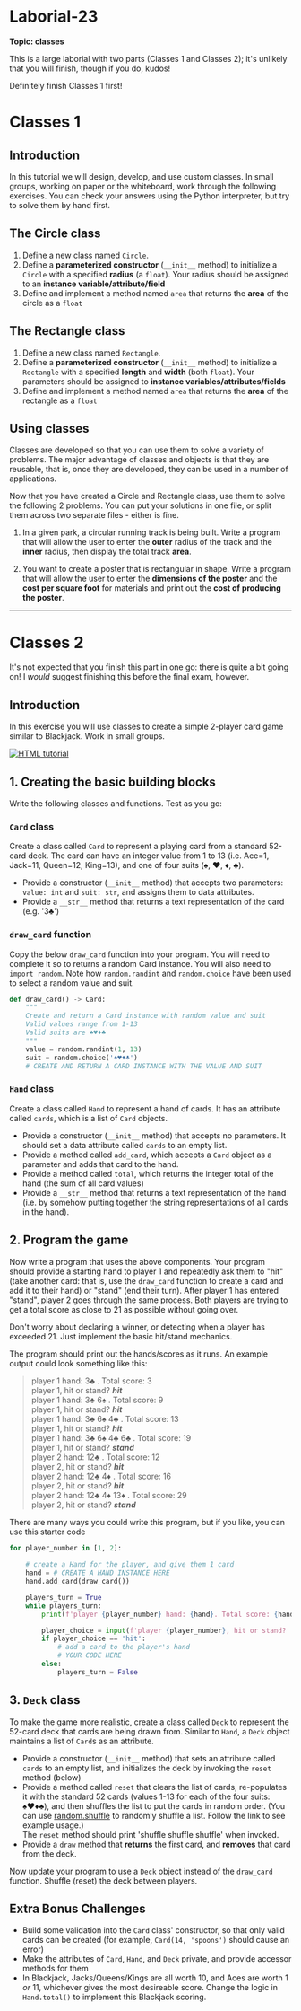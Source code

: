 # Laborial-23

**Topic: classes**

This is a large laborial with two parts (Classes 1 and Classes 2); it's unlikely that you will finish, though if you do, kudos!

Definitely finish Classes 1 first!

# Classes 1

<!-- Note: this is pretty much the tutorial from Java 1501. I think it would be fun to split the class into three groups, have them each do a section, and then switch and trace each others' code. -->

## Introduction
In this tutorial we will design, develop, and use custom classes. In small groups, working on paper or the whiteboard, work through the following exercises. You can check your answers using the Python interpreter, but try to solve them by hand first.

## The Circle class
1. Define a new class named `Circle`.
2. Define a **parameterized constructor** (`__init__` method) to initialize a `Circle` with a specified **radius** (a `float`). Your radius should be assigned to an **instance variable/attribute/field**
3. Define and implement a method named `area` that returns the **area** of the circle as a `float`

## The Rectangle class
1. Define a new class named `Rectangle`.
2. Define a **parameterized constructor** (`__init__` method) to initialize a `Rectangle` with a specified **length** and **width** (both `float`). Your parameters should be assigned to **instance variables/attributes/fields**
3. Define and implement a method named `area` that returns the **area** of the rectangle as a `float`

## Using classes
Classes are developed so that you can use them to solve a variety of problems.  The major advantage of classes and objects is that they are reusable, that is, once they are developed, they can be used in a number of applications. 

Now that you have created a Circle and Rectangle class, use them to solve the following 2 problems. You can put your solutions in one file, or split them across two separate files - either is fine.

1. In a given park, a circular running track is being built. Write a program that will allow the user to enter the **outer** radius of the track and the **inner** radius, then display the total track **area**.

2. You want to create a poster that is rectangular in shape. Write a program that will allow the user to enter the **dimensions of the poster** and the **cost per square foot** for materials and print out the **cost of producing the poster**.


---

# Classes 2

It's not expected that you finish this part in one go: there is quite a bit going on! I _would_ suggest finishing this before the final exam, however.

## Introduction
In this exercise you will use classes to create a simple 2-player card game similar to Blackjack. Work in small groups.

<a href="https://upload.wikimedia.org/wikipedia/commons/thumb/8/8d/Hand_holding_playing_cards-4530227761.jpg/320px-Hand_holding_playing_cards-4530227761.jpg"><img src="https://upload.wikimedia.org/wikipedia/commons/thumb/8/8d/Hand_holding_playing_cards-4530227761.jpg/320px-Hand_holding_playing_cards-4530227761.jpg" alt="HTML tutorial"></a>

## 1. Creating the basic building blocks
Write the following classes and functions. Test as you go:

### `Card` class
Create a class called `Card` to represent a playing card from a standard 52-card deck. The card can have an integer value from 1 to 13 (i.e. Ace=1, Jack=11, Queen=12, King=13), and one of four suits (♠, ♥, ♦, ♣).
- Provide a constructor (`__init__` method) that accepts two parameters: `value: int` and `suit: str`, and assigns them to data attributes.
- Provide a `__str__` method that returns a text representation of the card (e.g. '3♣')

### `draw_card` function
Copy the below `draw_card` function into your program. You will need to complete it so to returns a random Card instance. You will also need to `import random`. Note how `random.randint` and `random.choice` have been used to select a random value and suit.
```python
def draw_card() -> Card:
    """
    Create and return a Card instance with random value and suit
    Valid values range from 1-13
    Valid suits are ♠♥♦♣
    """
    value = random.randint(1, 13)
    suit = random.choice('♠♥♦♣')
    # CREATE AND RETURN A CARD INSTANCE WITH THE VALUE AND SUIT
```

### `Hand` class
Create a class called `Hand` to represent a hand of cards. It has an attribute called `cards`, which is a list of `Card` objects.
- Provide a constructor (`__init__` method) that accepts no parameters. It should set a data attribute called `cards` to an empty list.
- Provide a method called `add_card`, which accepts a `Card` object as a parameter and adds that card to the hand.
- Provide a method called `total`, which returns the integer total of the hand (the sum of all card values)
- Provide a `__str__` method that returns a text representation of the hand (i.e. by somehow putting together the string representations of all cards in the hand).

## 2. Program the game
Now write a program that uses the above components. Your program should provide a starting hand to player 1 and repeatedly ask them to "hit" (take another card: that is, use the `draw_card` function to create a card and add it to their hand) or "stand" (end their turn). After player 1 has entered "stand", player 2 goes through the same process. Both players are trying to get a total score as close to 21 as possible without going over.

Don't worry about declaring a winner, or detecting when a player has exceeded 21. Just implement the basic hit/stand mechanics.

The program should print out the hands/scores as it runs. An example output could look something like this:

>player 1 hand: 3♣ . Total score: 3  
player 1, hit or stand? ***hit***  
player 1 hand: 3♣ 6♠ . Total score: 9  
player 1, hit or stand? ***hit***  
player 1 hand: 3♣ 6♠ 4♣ . Total score: 13  
player 1, hit or stand? ***hit***  
player 1 hand: 3♣ 6♠ 4♣ 6♣ . Total score: 19  
player 1, hit or stand? ***stand***  
player 2 hand: 12♣ . Total score: 12  
player 2, hit or stand? ***hit***  
player 2 hand: 12♣ 4♦ . Total score: 16  
player 2, hit or stand? ***hit***  
player 2 hand: 12♣ 4♦ 13♦ . Total score: 29  
player 2, hit or stand? ***stand***  

There are many ways you could write this program, but if you like, you can use this starter code
```python
for player_number in [1, 2]:
    
    # create a Hand for the player, and give them 1 card
    hand = # CREATE A HAND INSTANCE HERE
    hand.add_card(draw_card())

    players_turn = True
    while players_turn:
        print(f'player {player_number} hand: {hand}. Total score: {hand.total()}')

        player_choice = input(f'player {player_number}, hit or stand? ')
        if player_choice == 'hit':
            # add a card to the player's hand
            # YOUR CODE HERE
        else:
            players_turn = False
```

## 3. `Deck` class
To make the game more realistic, create a class called `Deck` to represent the 52-card deck that cards are being drawn from. Similar to `Hand`, a `Deck` object maintains a list of `Card`s as an attribute.
- Provide a constructor (`__init__` method) that sets an attribute called `cards` to an empty list, and initializes the deck by invoking the `reset` method (below)
- Provide a method called `reset` that clears the list of cards, re-populates it with the standard 52 cards (values 1-13 for each of the four suits: ♠♥♦♣), and then shuffles the list to put the cards in random order. (You can use [random.shuffle](https://www.w3schools.com/python/ref_random_shuffle.asp) to randomly shuffle a list.  Follow the link to see example usage.)  
The `reset` method should print 'shuffle shuffle shuffle' when invoked.
- Provide a `draw` method that **returns** the first card, and **removes** that card from the deck.

Now update your program to use a `Deck` object instead of the `draw_card` function. Shuffle (reset) the deck between players.


## Extra Bonus Challenges
- Build some validation into the `Card` class' constructor, so that only valid cards can be created (for example, `Card(14, 'spoons')` should cause an error)
- Make the attributes of `Card`, `Hand`, and `Deck` private, and provide accessor methods for them
- In Blackjack, Jacks/Queens/Kings are all worth 10, and Aces are worth 1 *or* 11, whichever gives the most desireable score. Change the logic in `Hand.total()` to implement this Blackjack scoring.